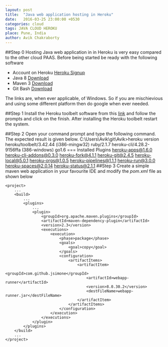 ```yaml
---
layout: post
title:  "Java web application hosting in Heroku"
date:   2016-03-25 23:00:00 +0530
categories: cloud
tags: JAVA CLOUD HEROKU
place: Pune, India
author: Avik Chakraborty
---
```


##Step 0
Hosting Java web application in in Heroku is very easy compared to the other cloud PAAS. Before being started be ready with the following software

 - Account on Heroku [Heroku Signup](https://id.heroku.com/login)
 - Java 8 [Download](http://www.oracle.com/technetwork/java/javase/downloads/jdk8-downloads-2133151.html)
 - Maven 3 [Download](https://maven.apache.org/download.cgi)
 - Git Bash [Download](https://git-scm.com/downloads)
 
The links are, when ever applicable, of Windows. So if you are mischievious and using some different platform then do google when ever needed.

##Step 1
Install the Heroku toolbelt software from this [link](https://toolbelt.heroku.com/windows) and follow the prompts and click on the finish. After installing the Heroku toolbelt restart the system.

##Step 2
Open your command prompt and type the following command. The expected result is given below.
	C:\Users\Avik\git\Avik>heroku version
	heroku/toolbelt/3.42.44 (i386-mingw32) ruby/2.1.7
	heroku-cli/4.28.2-9156ffa (386-windows) go1.6
	=== Installed Plugins
	heroku-apps@1.6.0
	heroku-cli-addons@0.3.0
	heroku-fork@4.1.1
	heroku-git@2.4.5
	heroku-local@5.0.1
	heroku-orgs@1.0.5
	heroku-pipelines@1.1.1
	heroku-run@3.0.0
	heroku-spaces@2.0.14
	heroku-status@2.1.1
##Step 3
Create a simple maven web application in your favourite IDE and modify the *pom.xml* file as shown below

	<project>
		...
		<build>
			...
			<plugins>
				...
				<plugin>
					<groupId>org.apache.maven.plugins</groupId>
					<artifactId>maven-dependency-plugin</artifactId>
					<version>2.3</version>
					<executions>
						<execution>
							<phase>package</phase>
							<goals>
								<goal>copy</goal>
							</goals>
							<configuration>
								<artifactItems>
									<artifactItem>
										<groupId>com.github.jsimone</groupId>
										<artifactId>webapp-runner</artifactId>
										<version>8.0.30.2</version>
										<destFileName>webapp-runner.jar</destFileName>
									</artifactItem>
								</artifactItems>
							</configuration>
						</execution>
					</executions>
				</plugin>
			</plugins>
		</build>
		...
	</project>





